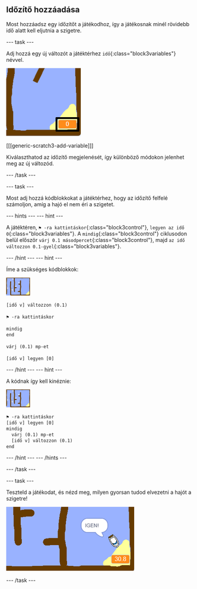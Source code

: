 ## Időzítő hozzáadása

Most hozzáadsz egy időzítőt a játékodhoz, így a játékosnak minél rövidebb idő alatt kell eljutnia a szigetre.

\--- task \---

Adj hozzá egy új változót a játéktérhez `idő`{:class="block3variables"} névvel.

![képernyőkép](images/boat-variable-annotated.png)

[[[generic-scratch3-add-variable]]]

Kiválaszthatod az időzítő megjelenését, így különböző módokon jelenhet meg az új változód.

\--- /task \---

\--- task \---

Most adj hozzá kódblokkokat a játéktérhez, hogy az időzítő felfelé számoljon, amíg a hajó el nem éri a szigetet.

\--- hints \--- \--- hint \---

A játéktéren, `⚑ -ra kattintáskor`{:class="block3control"}, `legyen az idő 0`{:class="block3variables"}. A `mindig`{:class="block3control"} ciklusodon belül először `várj 0.1 másodpercet`{:class="block3control"}, majd `az idő változzon 0.1-gyel`{:class="block3variables"}.

\--- /hint \--- \--- hint \---

Íme a szükséges kódblokkok:

![játéktér](images/stage.png)

```blocks3
[idő v] változzon (0.1)

⚑ -ra kattintáskor

mindig
end

várj (0.1) mp-et

[idő v] legyen [0]
```

\--- /hint \--- \--- hint \---

A kódnak így kell kinéznie:

![játéktér](images/stage.png)

```blocks3
⚑ -ra kattintáskor
[idő v] legyen [0]
mindig 
  várj (0.1) mp-et
  [idő v] változzon (0.1)
end
```

\--- /hint \--- \--- /hints \---

\--- /task \---

\--- task \---

Teszteld a játékodat, és nézd meg, milyen gyorsan tudod elvezetni a hajót a szigetre!

![képernyőkép](images/boat-variable-test.png)

\--- /task \---